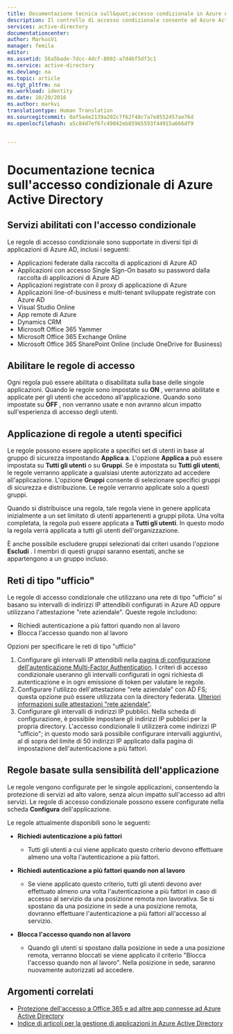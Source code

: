 ```yaml
---
title: Documentazione tecnica sull&quot;accesso condizionale in Azure Active Directory | Documentazione Microsoft
description: Il controllo di accesso condizionale consente ad Azure Active Directory di controllare le condizioni specifiche definite durante l&quot;autenticazione dell&quot;utente e prima di consentire l&quot;accesso all&quot;applicazione. Se tali condizioni vengono soddisfatte, l&quot;utente viene autenticato e gli viene consentito l&quot;accesso all&quot;applicazione.
services: active-directory
documentationcenter: 
author: MarkusVi
manager: femila
editor: 
ms.assetid: 56a5bade-7dcc-4dcf-8092-a7d4bf5df3c1
ms.service: active-directory
ms.devlang: na
ms.topic: article
ms.tgt_pltfrm: na
ms.workload: identity
ms.date: 10/20/2016
ms.author: markvi
translationtype: Human Translation
ms.sourcegitcommit: 0af5a4e2139a202c7f62f48c7a7e8552457ae76d
ms.openlocfilehash: a5c84d7ef67c49042eb85965593f44915a666df9


---
```

# <a name="azure-active-directory-conditional-access-technical-reference"></a>Documentazione tecnica sull'accesso condizionale di Azure Active Directory
## <a name="services-enabled-with-conditional-access"></a>Servizi abilitati con l'accesso condizionale
Le regole di accesso condizionale sono supportate in diversi tipi di applicazioni di Azure AD, inclusi i seguenti:

* Applicazioni federate dalla raccolta di applicazioni di Azure AD
* Applicazioni con accesso Single Sign-On basato su password dalla raccolta di applicazioni di Azure AD
* Applicazioni registrate con il proxy di applicazione di Azure
* Applicazioni line-of-business e multi-tenant sviluppate registrate con Azure AD
* Visual Studio Online
* App remote di Azure
* Dynamics CRM
* Microsoft Office 365 Yammer
* Microsoft Office 365 Exchange Online
* Microsoft Office 365 SharePoint Online (include OneDrive for Business)

## <a name="enable-access-rules"></a>Abilitare le regole di accesso
Ogni regola può essere abilitata o disabilitata sulla base delle singole applicazioni. Quando le regole sono impostate su **ON** , verranno abilitate e applicate per gli utenti che accedono all'applicazione. Quando sono impostate su **OFF** , non verranno usate e non avranno alcun impatto sull'esperienza di accesso degli utenti.

## <a name="applying-rules-to-specific-users"></a>Applicazione di regole a utenti specifici
Le regole possono essere applicate a specifici set di utenti in base al gruppo di sicurezza impostando **Applica a**. L'opzione **Applica a** può essere impostata su **Tutti gli utenti** o su **Gruppi**. Se è impostata su **Tutti gli utenti**, le regole verranno applicate a qualsiasi utente autorizzato ad accedere all'applicazione. L'opzione **Gruppi** consente di selezionare specifici gruppi di sicurezza e distribuzione. Le regole verranno applicate solo a questi gruppi.

Quando si distribuisce una regola, tale regola viene in genere applicata inizialmente a un set limitato di utenti appartenenti a gruppi pilota. Una volta completata, la regola può essere applicata a **Tutti gli utenti**. In questo modo la regola verrà applicata a tutti gli utenti dell'organizzazione.

È anche possibile escludere gruppi selezionati dai criteri usando l'opzione **Escludi** . I membri di questi gruppi saranno esentati, anche se appartengono a un gruppo incluso.

## <a name="at-work-networks"></a>Reti di tipo "ufficio"
Le regole di accesso condizionale che utilizzano una rete di tipo "ufficio" si basano su intervalli di indirizzi IP attendibili configurati in Azure AD oppure utilizzano l'attestazione "rete aziendale". Queste regole includono:

* Richiedi autenticazione a più fattori quando non al lavoro
* Blocca l'accesso quando non al lavoro

Opzioni per specificare le reti di tipo "ufficio"

1. Configurare gli intervalli IP attendibili nella [pagina di configurazione dell'autenticazione Multi-Factor Authentication](../multi-factor-authentication/multi-factor-authentication-whats-next.md). I criteri di accesso condizionale useranno gli intervalli configurati in ogni richiesta di autenticazione e in ogni emissione di token per valutare le regole. 
2. Configurare l'utilizzo dell'attestazione "rete aziendale" con AD FS; questa opzione può essere utilizzata con la directory federata. [Ulteriori informazioni sulle attestazioni "rete aziendale"](../multi-factor-authentication/multi-factor-authentication-whats-next.md#trusted-ips).
3. Configurare gli intervalli di indirizzi IP pubblici. Nella scheda di configurazione, è possibile impostare gli indirizzi IP pubblici per la propria directory. L'accesso condizionale li utilizzerà come indirizzi IP "ufficio"; in questo modo sarà possibile configurare intervalli aggiuntivi, al di sopra del limite di 50 indirizzi IP applicato dalla pagina di impostazione dell'autenticazione a più fattori.

## <a name="rules-based-on-application-sensitivity"></a>Regole basate sulla sensibilità dell'applicazione
Le regole vengono configurate per le singole applicazioni, consentendo la protezione di servizi ad alto valore, senza alcun impatto sull'accesso ad altri servizi. Le regole di accesso condizionale possono essere configurate nella scheda **Configura** dell'applicazione. 

Le regole attualmente disponibili sono le seguenti:

* **Richiedi autenticazione a più fattori**
  
  * Tutti gli utenti a cui viene applicato questo criterio devono effettuare almeno una volta l'autenticazione a più fattori.
* **Richiedi autenticazione a più fattori quando non al lavoro**
  
  * Se viene applicato questo criterio, tutti gli utenti devono aver effettuato almeno una volta l'autenticazione a più fattori in caso di accesso al servizio da una posizione remota non lavorativa. Se si spostano da una posizione in sede a una posizione remota, dovranno effettuare l'autenticazione a più fattori all'accesso al servizio.
* **Blocca l'accesso quando non al lavoro** 
  
  * Quando gli utenti si spostano dalla posizione in sede a una posizione remota, verranno bloccati se viene applicato il criterio "Blocca l'accesso quando non al lavoro".  Nella posizione in sede, saranno nuovamente autorizzati ad accedere.

## <a name="related-topics"></a>Argomenti correlati
* [Protezione dell'accesso a Office 365 e ad altre app connesse ad Azure Active Directory](active-directory-conditional-access.md)
* [Indice di articoli per la gestione di applicazioni in Azure Active Directory](active-directory-apps-index.md)




<!--HONumber=Dec16_HO4-->


